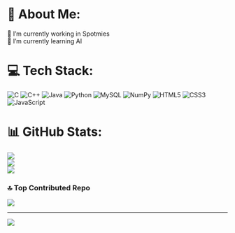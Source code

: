 # 💫 About Me:
🔭 I’m currently working in Spotmies<br>🌱 I’m currently learning AI 


# 💻 Tech Stack:
![C](https://img.shields.io/badge/c-%2300599C.svg?style=plastic&logo=c&logoColor=white) ![C++](https://img.shields.io/badge/c++-%2300599C.svg?style=plastic&logo=c%2B%2B&logoColor=white) ![Java](https://img.shields.io/badge/java-%23ED8B00.svg?style=plastic&logo=openjdk&logoColor=white) ![Python](https://img.shields.io/badge/python-3670A0?style=plastic&logo=python&logoColor=ffdd54) ![MySQL](https://img.shields.io/badge/mysql-%2300000f.svg?style=plastic&logo=mysql&logoColor=white) ![NumPy](https://img.shields.io/badge/numpy-%23013243.svg?style=plastic&logo=numpy&logoColor=white) ![HTML5](https://img.shields.io/badge/html5-%23E34F26.svg?style=plastic&logo=html5&logoColor=white) ![CSS3](https://img.shields.io/badge/css3-%231572B6.svg?style=plastic&logo=css3&logoColor=white) ![JavaScript](https://img.shields.io/badge/javascript-%23323330.svg?style=plastic&logo=javascript&logoColor=%23F7DF1E)
# 📊 GitHub Stats:
![](https://github-readme-stats.vercel.app/api?username=usharani222&theme=vue&hide_border=false&include_all_commits=false&count_private=false)<br/>
![](https://github-readme-streak-stats.herokuapp.com/?user=usharani222&theme=vue&hide_border=false)<br/>
![](https://github-readme-stats.vercel.app/api/top-langs/?username=usharani222&theme=vue&hide_border=false&include_all_commits=false&count_private=false&layout=compact)

### 🔝 Top Contributed Repo
![](https://github-contributor-stats.vercel.app/api?username=usharani222&limit=5&theme=dark&combine_all_yearly_contributions=true)

---
[![](https://visitcount.itsvg.in/api?id=usharani222&icon=0&color=0)](https://visitcount.itsvg.in)

<!-- Proudly created with GPRM ( https://gprm.itsvg.in ) -->
